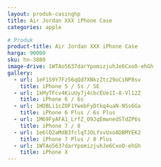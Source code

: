 ```yaml
---
layout: produk-casinghp
title: Air Jordan XXX iPhone Case
categories: apple

# Produk
product-title: Air Jordan XXX iPhone Case
harga: 90000
sku: hn-3880
image-drive: 1WTAo5637darYpomizjuhJe6CxoO-ehGh
gallery:
  - url: 1eF1S9Y7Fz56qQd7XNkzZtc29oCiNP8sv
    title: iPhone 5 / 5s / SE
  - url: 1kMyTFcv4KiuUy7j4cbcEUe1I-8-Vl12Z
    title: iPhone 6 / 6s
  - url: 1HDBLi1cZOF1YwebFyDtkq4uaN-NSs6Ga
    title: iPhone 6 Plus / 6s Plus
  - url: 1M69FyAFA1_LrfZ_O9JqEmwnedSTdZP6s
    title: iPhone 7 / 8
  - url: 1e6lQ2aMdB3fclqTJOLfsvUxoADBMYEK2
    title: iPhone 7 Plus / 8 Plus
  - url: 1WTAo5637darYpomizjuhJe6CxoO-ehGh
    title: iPhone X
---
```

